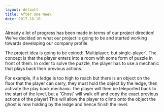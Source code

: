 ```yaml
---
layout: default
title: After One Week
date: 2017-10-10
---
```


Already a lot of progress has been made in terms of our project direction! We've decided on what our project is going to be and started working towards developing our company profile.

<!--excerpt-->

The project idea is going to be coined: 'Multiplayer; but single-player'. The concept is that the player enters into a room with some form of puzzle in front of them. In order to solve the puzzle, the player has to use a mechanic that plays back their previous actions.

For example, if a ledge is too high to reach but there is an object on the floor that the player can carry, they must hold the object by the ledge, then activate the play back mechanic. the player will then be teleported back to the start of the level, but a 'Ghost' will walk off and copy the exact previous actions of the player! This will allow the player to climb onto the object the ghost is now holding by the ledge and hence finish the level.

